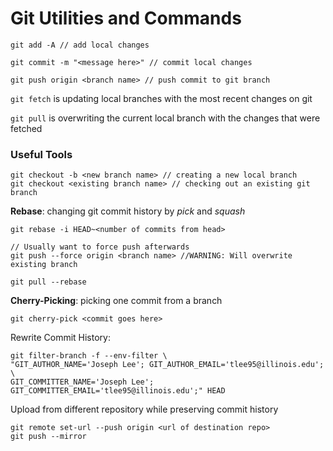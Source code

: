 # Git Utilities and Commands

```
git add -A // add local changes

git commit -m "<message here>" // commit local changes

git push origin <branch name> // push commit to git branch
```

`git fetch` is updating local branches with the most recent changes on git

`git pull` is overwriting the current local branch with the changes that were fetched

### Useful Tools

```
git checkout -b <new branch name> // creating a new local branch
git checkout <existing branch name> // checking out an existing git branch
```

**Rebase**: changing git commit history by _pick_ and _squash_

```
git rebase -i HEAD~<number of commits from head>

// Usually want to force push afterwards
git push --force origin <branch name> //WARNING: Will overwrite existing branch
```

```
git pull --rebase
```

**Cherry-Picking**: picking one commit from a branch

```
git cherry-pick <commit goes here>
```

Rewrite Commit History:

```
git filter-branch -f --env-filter \
"GIT_AUTHOR_NAME='Joseph Lee'; GIT_AUTHOR_EMAIL='tlee95@illinois.edu'; \
GIT_COMMITTER_NAME='Joseph Lee'; GIT_COMMITTER_EMAIL='tlee95@illinois.edu';" HEAD
```

Upload from different repository while preserving commit history

```
git remote set-url --push origin <url of destination repo>
git push --mirror
```
